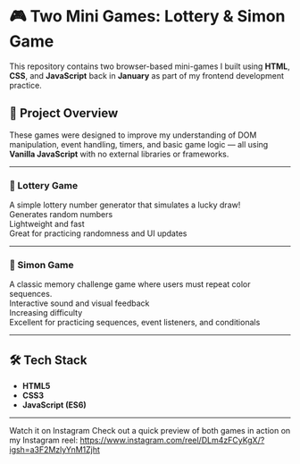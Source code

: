 # 🎮 Two Mini Games: Lottery & Simon Game

This repository contains two browser-based mini-games I built using **HTML**, **CSS**, and **JavaScript** back in **January** as part of my frontend development practice.

## 🧩 Project Overview

These games were designed to improve my understanding of DOM manipulation, event handling, timers, and basic game logic — all using **Vanilla JavaScript** with no external libraries or frameworks.

---

### 🎰 Lottery Game
A simple lottery number generator that simulates a lucky draw!  
 Generates random numbers  
 Lightweight and fast  
 Great for practicing randomness and UI updates  

---

### 🧠 Simon Game
A classic memory challenge game where users must repeat color sequences.  
 Interactive sound and visual feedback  
 Increasing difficulty  
 Excellent for practicing sequences, event listeners, and conditionals  

---

## 🛠️ Tech Stack

- **HTML5**
- **CSS3**
- **JavaScript (ES6)**

---

Watch it on Instagram
Check out a quick preview of both games in action on my Instagram reel:
https://www.instagram.com/reel/DLm4zFCyKgX/?igsh=a3F2MzlyYnM1Zjht
